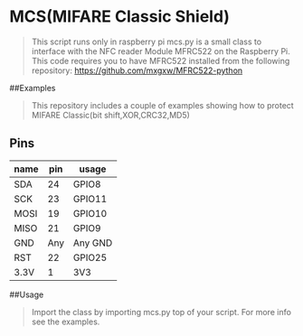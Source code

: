 MCS(MIFARE Classic Shield)
============================
> This script runs only in raspberry pi
> mcs.py is a small class to interface with the NFC reader Module MFRC522 on the Raspberry Pi.
> This code requires you to have MFRC522 installed from the following repository:
https://github.com/mxgxw/MFRC522-python

##Examples
> This repository includes a couple of examples showing how to protect MIFARE Classic(bit shift,XOR,CRC32,MD5)

## Pins

| name | pin   | usage      |
|------|-------|------------|
| SDA  | 24    | GPIO8      |
| SCK  | 23    | GPIO11     |
| MOSI | 19    | GPIO10     |
| MISO | 21    | GPIO9      |
| GND  | Any   | Any GND    |
| RST  | 22    | GPIO25     |
| 3.3V | 1     | 3V3        |

##Usage
> Import the class by importing mcs.py top of your script.
> For more info see the examples.
